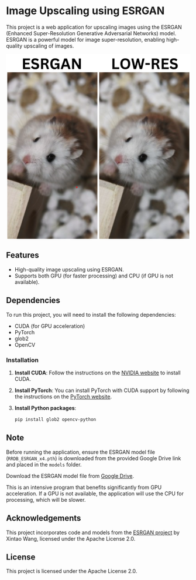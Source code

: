 # Image Upscaling using ESRGAN

This project is a web application for upscaling images using the ESRGAN (Enhanced Super-Resolution Generative Adversarial Networks) model. ESRGAN is a powerful model for image super-resolution, enabling high-quality upscaling of images.

![ESRGAN Example](Diff.png)


## Features
- High-quality image upscaling using ESRGAN.
- Supports both GPU (for faster processing) and CPU (if GPU is not available).

## Dependencies

To run this project, you will need to install the following dependencies:

- CUDA (for GPU acceleration)
- PyTorch
- glob2
- OpenCV

### Installation

1. **Install CUDA**: Follow the instructions on the [NVIDIA website](https://developer.nvidia.com/cuda-downloads) to install CUDA.

2. **Install PyTorch**: You can install PyTorch with CUDA support by following the instructions on the [PyTorch website](https://pytorch.org/get-started/locally/).

3. **Install Python packages**:
   ```sh
   pip install glob2 opencv-python

## Note
Before running the application, ensure the ESRGAN model file (`RRDB_ESRGAN_x4.pth`) is downloaded from the provided Google Drive link and placed in the `models` folder.


Download the ESRGAN model file from [Google Drive](https://drive.google.com/drive/u/0/folders/17VYV_SoZZesU6mbxz2dMAIccSSlqLecY).


This is an intensive program that benefits significantly from GPU acceleration. If a GPU is not available, the application will use the CPU for processing, which will be slower.


## Acknowledgements
This project incorporates code and models from the [ESRGAN project](https://github.com/xinntao/ESRGAN) by Xintao Wang, licensed under the Apache License 2.0.


## License
This project is licensed under the Apache License 2.0.

